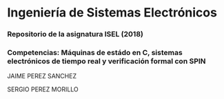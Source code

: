# Ingeniería de Sistemas Electrónicos
### Repositorio de la asignatura ISEL (2018) 
### Competencias: Máquinas de estádo en C, sistemas electrónicos de tiempo real y verificación formal con SPIN

JAIME PEREZ SANCHEZ 

SERGIO PEREZ MORILLO
